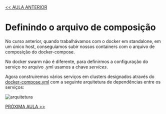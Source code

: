 [<< AULA ANTERIOR](https://github.com/pvreboucas/docker-swarm-orquestrador/blob/aula-06/aulas/05-user-defined-overlay.md)

# Definindo o arquivo de composição

No curso anterior, quando trabalhávamos com o docker em standalone, em um único host, conseguíamos subir nossos containers com o arquivo de composição do docker-compose.

No docker swarm não é diferente, para definirmos a configuração do serviço no arquivo .yml usamos a chave *services*.

Agora construiremos vários serviços em clusters designados através do [docker-compose.yml](https://github.com/pvreboucas/docker-swarm-orquestrador/blob/aula-07/docker-compose.yml) com a seguinte arquitetura de dependências entre os serviços:

![arquitetura](https://github.com/dockersamples/example-voting-app/blob/master/architecture.png)

[PRÓXIMA AULA >>](https://github.com/pvreboucas/docker-swarm-orquestrador/blob/aula-07/aulas/07-subindo-a-stack.md)
